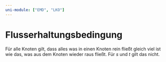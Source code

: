 ```yaml
---
uni-module: ["EMD", "LKO"]
---
```


# Flusserhaltungsbedingung

Für alle Knoten gilt, dass alles was in einen Knoten rein fließt gleich viel ist wie das, was aus dem Knoten wieder raus fließt.
Für $s$ und $t$ gilt das nicht.
